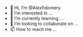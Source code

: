 - 👋 Hi, I’m @Alexfidomery
- 👀 I’m interested in ...
- 🌱 I’m currently learning ...
- 💞️ I’m looking to collaborate on ...
- 📫 How to reach me ...

<!---
Alexfidomery/Alexfidomery is a ✨ special ✨ repository because its `README.md` (this file) appears on your GitHub profile.
You can click the Preview link to take a look at your changes.
--->
